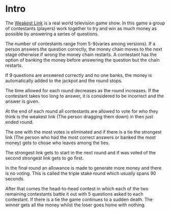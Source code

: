 # Intro

The [Weakest Link](https://en.wikipedia.org/wiki/The_Weakest_Link_(British_game_show) ) is a real world television game show.
In this game a group of contestants (players) work together to
try and win as much money as possible by answering a series 
of questions. 

The number of contestants range from 5-9(varies among versions).
If a person answers the question correctly, 
the money chain moves to the next stage otherwise
if wrong the money chain restarts.
A contestant has the option of banking the money 
before answering the question but the chain restarts.

If 9 questions are answered correctly and no one banks, the
money is automatically added to the jackpot and the round
stops.

The time allowed for each round decreases as the 
round increases. If the contestant takes too long to answer, it is considered
to be incorrect and the answer is given. 

At the end of each round all contestants are allowed to vote for
who they think is the weakest link (The person dragging them down) in then just ended round.

The one with the most votes is eliminated and if there is a tie the strongest link (The person who had the most correct answers or banked the most money) 
gets to chose who leaves among the ties.

The strongest link gets to start in the next round and if was voted of the second strongest link gets to go first.

In the final round an allowance is made to generate more money and there is no voting.
This is called the triple stake round which usually spans 90 seconds.

After that comes the head-to-head contest in which each of the two remaining contestants battle it out with 5 questions asked to each contestant.
If there is a tie the game continues to a sudden death. The winner gets all the money whilst the loser goes home with nothing.
